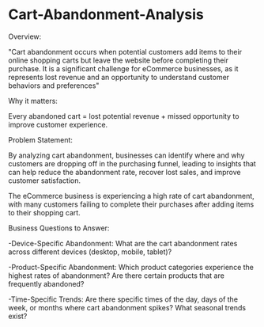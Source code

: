 # Cart-Abandonment-Analysis

Overview:

"Cart abandonment occurs when potential customers add items to their online shopping carts but leave the website before completing their purchase. It is a significant challenge for eCommerce businesses, as it represents lost revenue and an opportunity to understand customer behaviors and preferences"

Why it matters:

Every abandoned cart = lost potential revenue + missed opportunity to improve customer experience.

Problem Statement:

By analyzing cart abandonment, businesses can identify where and why customers are dropping off in the purchasing funnel, leading to insights that can help reduce the abandonment rate, recover lost sales, and improve customer satisfaction.

The eCommerce business is experiencing a high rate of cart abandonment, with many customers failing to complete their purchases after adding items to their shopping cart.

Business Questions to Answer:

-Device-Specific Abandonment: What are the cart abandonment rates across different devices (desktop, mobile, tablet)?

-Product-Specific Abandonment: Which product categories experience the highest rates of abandonment? Are there certain products that are frequently abandoned?

-Time-Specific Trends: Are there specific times of the day, days of the week, or months where cart abandonment spikes? What seasonal trends exist?
